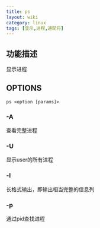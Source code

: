 ```yaml
---
title: ps
layout: wiki
category: linux
tags: [显示,进程,通配符]
---
```


## 功能描述

显示进程

## OPTIONS

```
ps <option [params]>
```

### -A

查看完整进程

### -U <user>

显示user的所有进程

### -l

长格式输出，即输出相当完整的信息列

### -p

通过pid查找进程